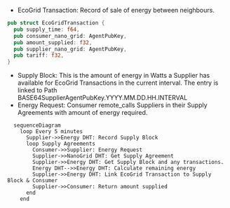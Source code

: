 
- EcoGrid Transaction: Record of sale of energy between neighbours.
```rust 
pub struct EcoGridTransaction {
  pub supply_time: f64,
  pub consumer_nano_grid: AgentPubKey,
  pub amount_supplied: f32, 
  pub supplier_nano_grid: AgentPubKey,
  pub tariff: f32,
}
``` 
- Supply Block: This is the amount of energy in Watts a Supplier has available for EcoGrid Transactions in the current interval. The entry is linked to Path BASE64SupplierAgentPubKey.YYYY.MM.DD.HH.INTERVAL
- Energy Request: Consumer remote_calls Suppliers in their Supply Agreements with amount of energy required.

``` mermaid
  sequenceDiagram
    loop Every 5 minutes
      Supplier->>Energy DHT: Record Supply Block
      loop Supply Agreements
        Consumer->>Supplier: Energy Request
        Supplier->>NanoGrid DHT: Get Supply Agreement
        Supplier->>Energy DHT: Get Supply Block and any transactions.
        Energy DHT-->>Energy DHT: Calculate remaining energy
        Supplier->>Energy DHT: Link EcoGrid Transaction to Supply Block & Consumer
        Supplier->>Consumer: Return amount supplied
      end
    end
```